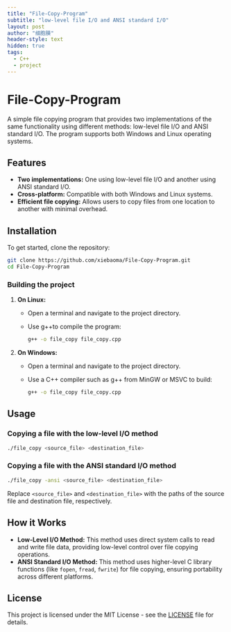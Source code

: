 ```yaml
---
title: "File-Copy-Program"
subtitle: "low-level file I/O and ANSI standard I/O"
layout: post
author: "细胞膜"
header-style: text
hidden: true
tags:
  - C++
  - project
---
```


# File-Copy-Program

A simple file copying program that provides two implementations of the same functionality using different methods: low-level file I/O and ANSI standard I/O. The program supports both Windows and Linux operating systems.

## Features

- **Two implementations:** One using low-level file I/O and another using ANSI standard I/O.
- **Cross-platform:** Compatible with both Windows and Linux systems.
- **Efficient file copying:** Allows users to copy files from one location to another with minimal overhead.

## Installation

To get started, clone the repository:

```bash
git clone https://github.com/xiebaoma/File-Copy-Program.git
cd File-Copy-Program
```

### Building the project

1. **On Linux:**

   - Open a terminal and navigate to the project directory.

   - Use g++to compile the program:

     ```bash
     g++ -o file_copy file_copy.cpp
     ```

2. **On Windows:**

   - Open a terminal and navigate to the project directory.

   - Use a C++ compiler such as g++ from MinGW or MSVC to build:

     ```bash
     g++ -o file_copy file_copy.cpp
     ```

## Usage

### Copying a file with the low-level I/O method

```bash
./file_copy <source_file> <destination_file>
```

### Copying a file with the ANSI standard I/O method

```bash
./file_copy -ansi <source_file> <destination_file>
```

Replace `<source_file>` and `<destination_file>` with the paths of the source file and destination file, respectively.

## How it Works

- **Low-Level I/O Method:** This method uses direct system calls to read and write file data, providing low-level control over file copying operations.
- **ANSI Standard I/O Method:** This method uses higher-level C library functions (like `fopen`, `fread`, `fwrite`) for file copying, ensuring portability across different platforms.

## License

This project is licensed under the MIT License - see the [LICENSE](https://chatgpt.com/c/LICENSE) file for details.
